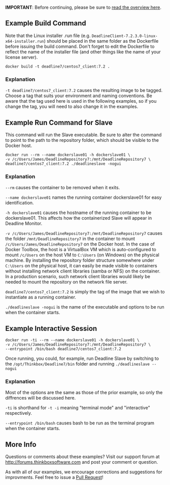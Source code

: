 
**IMPORTANT**:  Before continuing, please be sure to [read the overview here](../../README.md).  


## Example Build Command ##

Note that the Linux installer .run file (e.g. ```DeadlineClient-7.2.3.0-linux-x64-installer.run```) should be placed in
the same folder as the Dockerfile before issuing the build command.  Don't forget to edit the Dockerfile to reflect the 
name of the installer file (and other things like the name of your license server).  

    docker build -t deadline7/centos7_client:7.2 .

### Explanation ###

 ```-t deadline7/centos7_client:7.2``` causes the resulting image to be tagged.  Choose a tag that suits 
your environment and naming conventions.  Be aware that the tag used here is used in the following examples, so if you
change the tag, you will need to also change it in the examples.


## Example Run Command for Slave ##

This command will run the Slave executable.  Be sure to alter the command to point to the path to the repository folder,
which should be visible to the Docker host.

    docker run --rm --name dockerslave01 -h dockerslave01 \
    -v /c/Users/James/DeadlineRepository7:/mnt/DeadlineRepository7 \
    deadline7/centos7_client:7.2 ./deadlineslave -nogui 

### Explanation ###

 ```--rm``` causes the container to be removed when it exits.

 ```--name dockerslave01``` names the running container dockerslave01 for easy identification.

 ```-h dockerslave01``` causes the hostname of the running container to be dockerslave01.  This affects how the 
containerized Slave will appear in Deadline Monitor. 

 ```-v /c/Users/James/DeadlineRepository7:/mnt/DeadlineRepository7``` causes the folder  ```/mnt/DeadlineRepository7``` 
in the container to mount ```/c/Users/James/DeadlineRepository7``` on the Docker host.  In the case of Docker Toolbox, 
the host is a VirtualBox VM which is auto-configured to mount ```/c/Users``` on the host VM to ```C:\Users``` 
(on Windows) on the physical machine.  By installing the repository folder structure somewhere under ```C:\Users``` on 
the physical host, it can easily be made visible to containers without installing network client libraries (samba or 
NFS) on the container.  In a production scenario, such network client libraries would likely be needed to mount the 
repository on the network file server.

 ```deadline7/centos7_client:7.2``` is simply the tag of the image that we wish to instantiate as a running container.

 ```./deadlineslave -nogui``` is the name of the executable and options to be run when the container starts.

    
## Example Interactive Session ##

    docker run -ti --rm --name dockerslave01 -h dockerslave01 \
    -v /c/Users/James/DeadlineRepository7:/mnt/DeadlineRepository7 \
    --entrypoint /bin/bash deadline7/centos7_client:7.2

Once running, you could, for example, run Deadline Slave by switching to the ```/opt/Thinkbox/Deadline7/bin``` folder
and running ```./deadlineslave --nogui```


### Explanation ###

Most of the options are the same as those of the prior example, so only the diffrences will be discussed here.

```-ti``` is shorthand for ```-t -i``` meaning "terminal mode" and "interactive" respectively.

```--entrypoint /bin/bash``` causes bash to be run as the terminal program when the container starts.


## More Info ##

Questions or comments about these examples?  Visit our support forum at http://forums.thinkboxsoftware.com and post your 
comment or question.

As with all of our examples, we encourage corrections and suggestions for improvments. Feel free to issue a 
[Pull Request](https://help.github.com/articles/using-pull-requests/)!

 